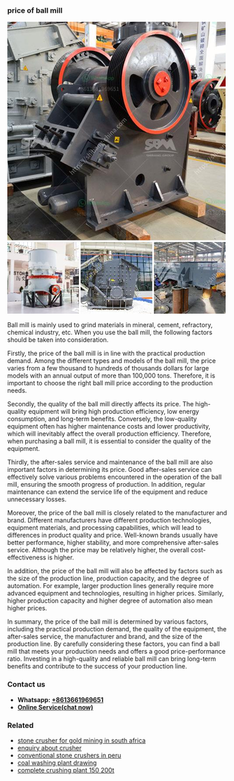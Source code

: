 <h3>price of ball mill</h3><img src='1708498182.jpg' alt=''><p>Ball mill is mainly used to grind materials in mineral, cement, refractory, chemical industry, etc. When you use the ball mill, the following factors should be taken into consideration.</p><p>Firstly, the price of the ball mill is in line with the practical production demand. Among the different types and models of the ball mill, the price varies from a few thousand to hundreds of thousands dollars for large models with an annual output of more than 100,000 tons. Therefore, it is important to choose the right ball mill price according to the production needs.</p><p>Secondly, the quality of the ball mill directly affects its price. The high-quality equipment will bring high production efficiency, low energy consumption, and long-term benefits. Conversely, the low-quality equipment often has higher maintenance costs and lower productivity, which will inevitably affect the overall production efficiency. Therefore, when purchasing a ball mill, it is essential to consider the quality of the equipment.</p><p>Thirdly, the after-sales service and maintenance of the ball mill are also important factors in determining its price. Good after-sales service can effectively solve various problems encountered in the operation of the ball mill, ensuring the smooth progress of production. In addition, regular maintenance can extend the service life of the equipment and reduce unnecessary losses.</p><p>Moreover, the price of the ball mill is closely related to the manufacturer and brand. Different manufacturers have different production technologies, equipment materials, and processing capabilities, which will lead to differences in product quality and price. Well-known brands usually have better performance, higher stability, and more comprehensive after-sales service. Although the price may be relatively higher, the overall cost-effectiveness is higher.</p><p>In addition, the price of the ball mill will also be affected by factors such as the size of the production line, production capacity, and the degree of automation. For example, larger production lines generally require more advanced equipment and technologies, resulting in higher prices. Similarly, higher production capacity and higher degree of automation also mean higher prices.</p><p>In summary, the price of the ball mill is determined by various factors, including the practical production demand, the quality of the equipment, the after-sales service, the manufacturer and brand, and the size of the production line. By carefully considering these factors, you can find a ball mill that meets your production needs and offers a good price-performance ratio. Investing in a high-quality and reliable ball mill can bring long-term benefits and contribute to the success of your production line.</p><h3>Contact us</h3><ul><li><strong>Whatsapp:&nbsp;<a href="https://wa.me/8613661969651">+8613661969651</a></strong></li><li><a href="https://swt.shibang-china.com/?git&amp;zhl&amp;price of ball mill"><strong>Online Service(chat now)</strong></a></li></ul><h3>Related</h3><ul><li><a href='stone crusher for gold mining in south africa.md'>stone crusher for gold mining in south africa</a></li><li><a href='enquiry about crusher.md'>enquiry about crusher</a></li><li><a href='conventional stone crushers in peru.md'>conventional stone crushers in peru</a></li><li><a href='coal washing plant drawing.md'>coal washing plant drawing</a></li><li><a href='complete crushing plant 150 200t.md'>complete crushing plant 150 200t</a></li></ul>